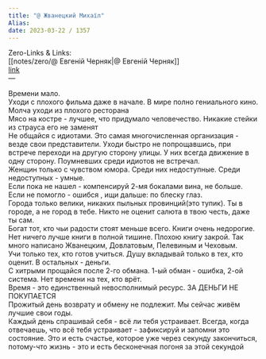 ```yaml
---
title: "@ Жванецкий Михаїл"
Alias: 
date: 2023-03-22 / 1357  
---
```

Zero-Links & Links:  
[[notes/zero/@ Евгеній Черняк|@ Евгеній Черняк]]  
[link](https://www.instagram.com/p/B2KNnbtg-Dx/)  
—  

Времени мало.  
Уходи с плохого фильма даже в начале. В мире полно гениального кино.  
Молча уходи из плохого ресторана  
Мясо на костре - лучшее, что придумало человечество. Никакие стейки из страуса его не заменят  
Не общайся с идиотами. Это самая многочисленная организация - везде свои представители. Уходи быстро не попрощавшись, при встрече переходи на другую сторону улицы. У них всегда движение в одну сторону. Поумневших среди идиотов не встречал.  
Женщин только с чувством юмора. Среди них недоступные. Среди недоступных - умные.  
Если пока не нашел - компенсируй 2-мя бокалами вина, не больше. Если не помогло - ошибся , ищи дальше: по блеску глаз.  
Города только велики, никаких  пыльных провинций(это тупик). Ты в городе, а не город в тебе. Никто не оценит салюта в твою честь, даже ты сам.  
Богат тот, кто чьи радости стоят меньше всего. Книги очень недорогие. Нет ничего лучше книги в полной тишине. Плохою книгу закрой. Так много написано Жванецким, Довлатовым, Пелевиным и Чеховым.  
Учи только тех, кто готов учиться. Душу вкладывай только в тех, кто оценит. В остальных - деньги.  
С хитрыми прощайся после 2-го обмана. 1-ый обман - ошибка, 2-ой система. Нет времени на тех, кто врёт.  
Время - это единственный невосполнимый ресурс. ЗА ДЕНЬГИ НЕ ПОКУПАЕТСЯ  
Прожитый день возврату и обмену не подлежит. Мы сейчас живём лучшие свои годы.  
Каждый день спрашивай себя - всё ли тебя устраивает. Всегда, когда отвечаешь, что всё тебя устраивает - зафиксируй и запомни это состояние. Это и есть счастье, которое уже через секунду закончиться, потому-что жизнь - это и есть бесконечная погоня за этой секундой
